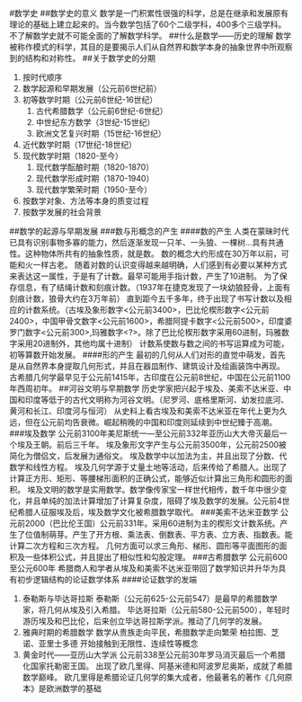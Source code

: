 #数学史
##数学史的意义
数学是一门积累性很强的科学，总是在继承和发展原有理论的基础上建立起来的。当今数学包括了60个二级学科，400多个三级学科。
不了解数学史就不可能全面的了解数学科学。
##什么是数学——历史的理解
数学被称作模式的科学，其目的是要揭示人们从自然界和数学本身的抽象世界中所观察到的结构和对称性。
##关于数学史的分期
1. 按时代顺序
  1. 数学起源和早期发展（公元前6世纪前）
  2. 初等数学时期（公元前6世纪-16世纪）
     1. 古代希腊数学（公元前6世纪-6世纪）
     2. 中世纪东方数学（3世纪-15世纪）
     3. 欧洲文艺复兴时期（15世纪-16世纪）
  3. 近代数学时期（17世纪-18世纪）
  4. 现代数学时期（1820-至今）
     1. 现代数学酝酿时期（1820-1870）
     2. 现代数学形成时期（1870-1940）
     3. 现代数学繁荣时期（1950-至今）
2. 按数学对象、方法等本身的质变过程
3. 按数学发展的社会背景

##数学的起源与早期发展
###数与形概念的产生
####数的产生
人类在蒙昧时代已具有识别事物多寡的能力，然后逐渐发现一只羊、一头狼、一棵树...具有共通性。这种物体所共有的抽象性质，就是数。
数的概念大约形成在30万年以前，可能和火一样古老。
随着对数的认识变得越来越明确，人们感到有必要以某种方式来表达这一属性，于是有了计数。最早可能用手指计数，产生了10进制。
为了保存信息，有了结绳计数和刻痕计数。（1937年在捷克发现了一块幼狼胫骨，上面有刻痕计数，狼骨大约在3万年前）
直到距今五千多年，终于出现了书写计数以及相应的计数系统。（古埃及象形数字<公元前3400>，巴比伦楔形数字<公元前2400>，中国甲骨文数字<公元前1600>，希腊阿提卡数字<公元前500>，印度婆罗门数字<公元前300>,玛雅数字<?>。除了巴比伦楔形数字采用60进制，玛雅数字采用20进制外，其他均属十进制）
计数系使数与数之间的书写运算成为可能，初等算数开始发展。
####形的产生
最初的几何从人们对形的直觉中萌发，首先是从自然界本身提取几何形式，并且在器皿制作、建筑设计及绘画装饰中再现。
古希腊几何学最早见于公元前1415年，古印度在公元前8世纪，中国在公元前1100年西周初年。
##河谷文明与早期数学
历史学家把兴起于埃及、美索不达米亚、中国和印度等低于的古代文明称为河谷文明。（尼罗河、底格里斯河、幼发拉底河、黄河和长江、印度河与恒河）
从史料上看古埃及和美索不达米亚在年代上更为久远，但在公元前均告衰微。崛起稍晚的中国和印度则延续到中世纪臻于高潮。
###埃及数学
公元前3100年美尼斯统一—至公元前332年亚历山大大帝灭最后一个埃及王朝。前后三千年。
埃及象形文字产生与公元前3500年，公元前2500被简化为僧侣文，后发展为通俗文。
埃及数学中以加法为主，并且出现了分数、代数学和线性方程。
埃及几何学源于丈量土地等活动，后来传给了希腊人。出现了计算正方形、矩形、等腰梯形面积的正确公式，能够近似计算出三角形和圆形的面积。
埃及文明的数学是实用数学。数学像传家宝一样世代相传，数千年中很少变化，并且单纯的加法计算增加了计算复杂度，阻碍了埃及数学的发展。公元前4世纪希腊人征服埃及后，埃及数学文化被希腊数学取代。
###美索不达米亚数学
公元前2000（巴比伦王国）公元前331年。采用60进制为主的楔形文计数系统。产生了位值制萌芽。产生了开方根、乘法表、倒数表、平方表、立方表、指数表。能计算二次方程和三次方程。
几何方面可以求三角形、梯形、圆形等平面图形的面积及一些体积公式，并且提出了相似性和勾股定理。
###古希腊数学
公元前600至公元600年
希腊商人和学者从埃及和美索不达米亚带回了数学知识并升华为具有初步逻辑结构的论证数学体系
####论证数学的发端
1. 泰勒斯与毕达哥拉斯
泰勒斯（公元前625-公元前547）是最早的希腊数学家，将几何从埃及引入希腊。
毕达哥拉斯（公元前580-公元前500），年轻时游历埃及和巴比伦，后来创立毕达哥拉斯学派。推动了几何学的发展。
2. 雅典时期的希腊数学
数学从贵族走向平民，希腊数学走向繁荣
柏拉图、芝诺、亚里士多德
开始接触到无限性、连续性等概念
3. 黄金时代——亚历山大学派
公元前338至公元前30年罗马消灭最后一个希腊化国家托勒密王国。
出现了欧几里得、阿基米德和阿波罗尼奥斯，成就了希腊数学巅峰。
欧几里得是希腊论证几何学的集大成者，他最著名的著作《几何原本》是欧洲数学的基础
